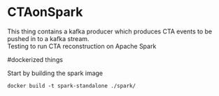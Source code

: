 # CTAonSpark
This thing contains a kafka producer which produces CTA events to be pushed in
to a kafka stream.  
Testing to run CTA reconstruction on Apache Spark

#dockerized things

Start by building the spark image

```
docker build -t spark-standalone ./spark/
```
